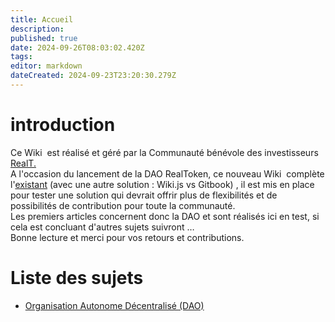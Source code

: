 ```yaml
---
title: Accueil
description: 
published: true
date: 2024-09-26T08:03:02.420Z
tags: 
editor: markdown
dateCreated: 2024-09-23T23:20:30.279Z
---
```


# introduction

Ce Wiki  est réalisé et géré par la Communauté bénévole des investisseurs [RealT.](https://realt.co/)  
A l'occasion du lancement de la DAO RealToken, ce nouveau Wiki  complète l'[existant](https://community-realt.gitbook.io/tuto-community) (avec une autre solution : Wiki.js vs Gitbook) , il est mis en place pour tester une solution qui devrait offrir plus de flexibilités et de possibilités de contribution pour toute la communauté.  
Les premiers articles concernent donc la DAO et sont réalisés ici en test, si cela est concluant d'autres sujets suivront …  
Bonne lecture et merci pour vos retours et contributions.

# Liste des sujets 

-   [Organisation Autonome Décentralisé (DAO)](/fr/DAO/)